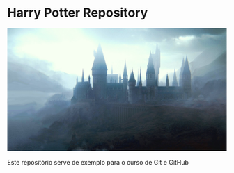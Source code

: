 # Harry Potter Repository

![HOGWARTS](hp.jpg)

Este repositório serve de exemplo para o curso de Git e GitHub
